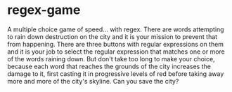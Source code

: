 # regex-game

A multiple choice game of speed... with regex.  There are words attempting to rain down destruction on the city and it is your mission to prevent that from happening.  There are three buttons with regular expressions on them and it is your job to select the regular expression that matches one or more of the words raining down.  But don't take too long to make your choice, because each word that reaches the grounds of the city increases the damage to it, first casting it in progressive levels of red before taking away more and more of the city's skyline.  Can you save the city?
